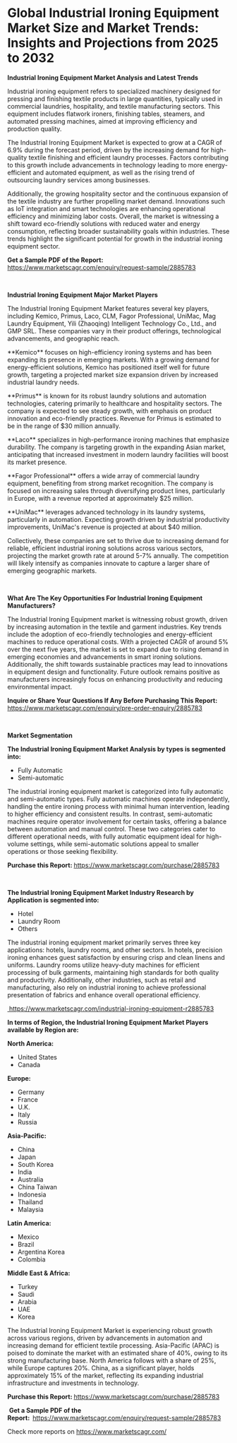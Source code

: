 <p><h1>Global Industrial Ironing Equipment Market Size and Market Trends: Insights and Projections from 2025 to 2032</h1></p><p><strong>Industrial Ironing Equipment Market Analysis and Latest Trends</strong></p>
<p><p>Industrial ironing equipment refers to specialized machinery designed for pressing and finishing textile products in large quantities, typically used in commercial laundries, hospitality, and textile manufacturing sectors. This equipment includes flatwork ironers, finishing tables, steamers, and automated pressing machines, aimed at improving efficiency and production quality.</p><p>The Industrial Ironing Equipment Market is expected to grow at a CAGR of 6.9% during the forecast period, driven by the increasing demand for high-quality textile finishing and efficient laundry processes. Factors contributing to this growth include advancements in technology leading to more energy-efficient and automated equipment, as well as the rising trend of outsourcing laundry services among businesses.</p><p>Additionally, the growing hospitality sector and the continuous expansion of the textile industry are further propelling market demand. Innovations such as IoT integration and smart technologies are enhancing operational efficiency and minimizing labor costs. Overall, the market is witnessing a shift toward eco-friendly solutions with reduced water and energy consumption, reflecting broader sustainability goals within industries. These trends highlight the significant potential for growth in the industrial ironing equipment sector.</p></p>
<p><strong>Get a Sample PDF of the Report:&nbsp;</strong> <a href="https://www.marketscagr.com/enquiry/request-sample/2885783?utm_campaign=2452&utm_medium=2&utm_source=Github&utm_content=ia&utm_term=13032025&utm_id=industrial-ironing-equipment">https://www.marketscagr.com/enquiry/request-sample/2885783</a></p>
<p>&nbsp;</p>
<p><strong>Industrial Ironing Equipment Major Market Players</strong></p>
<p><p>The Industrial Ironing Equipment Market features several key players, including Kemico, Primus, Laco, CLM, Fagor Professional, UniMac, Mag Laundry Equipment, Yili (Zhaoqing) Intelligent Technology Co., Ltd., and GMP SRL. These companies vary in their product offerings, technological advancements, and geographic reach.</p><p>**Kemico** focuses on high-efficiency ironing systems and has been expanding its presence in emerging markets. With a growing demand for energy-efficient solutions, Kemico has positioned itself well for future growth, targeting a projected market size expansion driven by increased industrial laundry needs.</p><p>**Primus** is known for its robust laundry solutions and automation technologies, catering primarily to healthcare and hospitality sectors. The company is expected to see steady growth, with emphasis on product innovation and eco-friendly practices. Revenue for Primus is estimated to be in the range of $30 million annually.</p><p>**Laco** specializes in high-performance ironing machines that emphasize durability. The company is targeting growth in the expanding Asian market, anticipating that increased investment in modern laundry facilities will boost its market presence.</p><p>**Fagor Professional** offers a wide array of commercial laundry equipment, benefiting from strong market recognition. The company is focused on increasing sales through diversifying product lines, particularly in Europe, with a revenue reported at approximately $25 million.</p><p>**UniMac** leverages advanced technology in its laundry systems, particularly in automation. Expecting growth driven by industrial productivity improvements, UniMac's revenue is projected at about $40 million.</p><p>Collectively, these companies are set to thrive due to increasing demand for reliable, efficient industrial ironing solutions across various sectors, projecting the market growth rate at around 5-7% annually. The competition will likely intensify as companies innovate to capture a larger share of emerging geographic markets.</p></p>
<p>&nbsp;</p>
<p><strong>What Are The Key Opportunities For Industrial Ironing Equipment Manufacturers?</strong></p>
<p><p>The Industrial Ironing Equipment market is witnessing robust growth, driven by increasing automation in the textile and garment industries. Key trends include the adoption of eco-friendly technologies and energy-efficient machines to reduce operational costs. With a projected CAGR of around 5% over the next five years, the market is set to expand due to rising demand in emerging economies and advancements in smart ironing solutions. Additionally, the shift towards sustainable practices may lead to innovations in equipment design and functionality. Future outlook remains positive as manufacturers increasingly focus on enhancing productivity and reducing environmental impact.</p></p>
<p><strong>Inquire or Share Your Questions If Any Before Purchasing This Report:</strong> <a href="https://www.marketscagr.com/enquiry/pre-order-enquiry/2885783?utm_campaign=2452&utm_medium=2&utm_source=Github&utm_content=ia&utm_term=13032025&utm_id=industrial-ironing-equipment">https://www.marketscagr.com/enquiry/pre-order-enquiry/2885783</a></p>
<p>&nbsp;</p>
<p><strong>Market Segmentation</strong></p>
<p><strong>The Industrial Ironing Equipment Market Analysis by types is segmented into:</strong></p>
<p><ul><li>Fully Automatic</li><li>Semi-automatic</li></ul></p>
<p><p>The industrial ironing equipment market is categorized into fully automatic and semi-automatic types. Fully automatic machines operate independently, handling the entire ironing process with minimal human intervention, leading to higher efficiency and consistent results. In contrast, semi-automatic machines require operator involvement for certain tasks, offering a balance between automation and manual control. These two categories cater to different operational needs, with fully automatic equipment ideal for high-volume settings, while semi-automatic solutions appeal to smaller operations or those seeking flexibility.</p></p>
<p><strong>Purchase this Report:&nbsp;</strong><a href="https://www.marketscagr.com/purchase/2885783?utm_campaign=2452&utm_medium=2&utm_source=Github&utm_content=ia&utm_term=13032025&utm_id=industrial-ironing-equipment">https://www.marketscagr.com/purchase/2885783</a></p>
<p>&nbsp;</p>
<p><strong>The Industrial Ironing Equipment Market Industry Research by Application is segmented into:</strong></p>
<p><ul><li>Hotel</li><li>Laundry Room</li><li>Others</li></ul></p>
<p><p>The industrial ironing equipment market primarily serves three key applications: hotels, laundry rooms, and other sectors. In hotels, precision ironing enhances guest satisfaction by ensuring crisp and clean linens and uniforms. Laundry rooms utilize heavy-duty machines for efficient processing of bulk garments, maintaining high standards for both quality and productivity. Additionally, other industries, such as retail and manufacturing, also rely on industrial ironing to achieve professional presentation of fabrics and enhance overall operational efficiency.</p></p>
<p><a href="https://www.marketscagr.com/industrial-ironing-equipment-r2885783?utm_campaign=2452&utm_medium=2&utm_source=Github&utm_content=ia&utm_term=13032025&utm_id=industrial-ironing-equipment">&nbsp;https://www.marketscagr.com/industrial-ironing-equipment-r2885783</a></p>
<p><strong>In terms of Region, the Industrial Ironing Equipment Market Players available by Region are:</strong></p>
<p>
    <p> <strong> North America: </strong>
        <ul>
            <li>United States</li>
            <li>Canada</li>
        </ul>
        </p> 
    <p> <strong> Europe: </strong>
        <ul>
            <li>Germany</li>
            <li>France</li>
            <li>U.K.</li>
            <li>Italy</li>
            <li>Russia</li>
        </ul>
        </p> 
    <p> <strong> Asia-Pacific: </strong>
        <ul>
            <li>China</li>
            <li>Japan</li>
            <li>South Korea</li>
            <li>India</li>
            <li>Australia</li>
            <li>China Taiwan</li>
            <li>Indonesia</li>
            <li>Thailand</li>
            <li>Malaysia</li>
        </ul>
        </p> 
    <p> <strong> Latin America: </strong>
        <ul>
            <li>Mexico</li>
            <li>Brazil</li>
            <li>Argentina Korea</li>
            <li>Colombia</li>
        </ul>
        </p> 
    <p> <strong> Middle East & Africa: </strong>
        <ul>
            <li>Turkey</li>
            <li>Saudi</li>
            <li>Arabia</li>
            <li>UAE</li>
            <li>Korea</li>
        </ul>
    </p>
    </p>
<p><p>The Industrial Ironing Equipment Market is experiencing robust growth across various regions, driven by advancements in automation and increasing demand for efficient textile processing. Asia-Pacific (APAC) is poised to dominate the market with an estimated share of 40%, owing to its strong manufacturing base. North America follows with a share of 25%, while Europe captures 20%. China, as a significant player, holds approximately 15% of the market, reflecting its expanding industrial infrastructure and investments in technology.</p></p>
<p><strong>Purchase this Report: </strong><a href="https://www.marketscagr.com/purchase/2885783?utm_campaign=2452&utm_medium=2&utm_source=Github&utm_content=ia&utm_term=13032025&utm_id=industrial-ironing-equipment">https://www.marketscagr.com/purchase/2885783</a></p>
<p>&nbsp;<strong>Get a Sample PDF of the Report:&nbsp;&nbsp;</strong><a href="https://www.marketscagr.com/enquiry/request-sample/2885783?utm_campaign=2452&utm_medium=2&utm_source=Github&utm_content=ia&utm_term=13032025&utm_id=industrial-ironing-equipment">https://www.marketscagr.com/enquiry/request-sample/2885783</a></p>
<p><strong></strong></p>
<p>Check more reports on <a href="https://www.marketscagr.com/?utm_campaign=2452&utm_medium=2&utm_source=Github&utm_content=ia&utm_term=13032025&utm_id=industrial-ironing-equipment">https://www.marketscagr.com/</a></p>